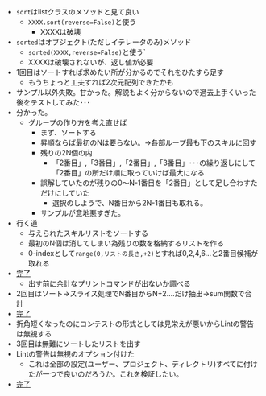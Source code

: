 * `sort`はlistクラスのメソッドと見て良い
    * `XXXX.sort(reverse=False)`と使う
        * XXXXは破壊
* `sorted`はオブジェクト(ただしイテレータのみ)メソッド
    * `sorted(XXXX,reverse=False)`と使う`
    * XXXXは破壊されないが、返し値が必要
* 1回目はソートすれば求めたい所が分かるのでそれをひたすら足す
    * もうちょっと工夫すれば2次元配列できたかも
* サンプル以外失敗。甘かった。解説もよく分からないので過去上手くいった後をテストしてみた･･･
* 分かった。
    * グループの作り方を考え直せば
        * まず、ソートする
        * 昇順ならば最初のNは要らない。→各部ループ最も下のスキルに回す
        * 残りの2N個の内
            * 「2番目」,「3番目」,「2番目」,「3番目」･･･の繰り返しにして
            「2番目」の所だけ順に取っていけば最大になる
        * 誤解していたのが残りの0～N-1番目を「2番目」として足し合わすただけにしていた
            * 選択のしようで、N番目から2N-1番目も取れる。
        * サンプルが意地悪すぎた。
* 行く道
    * 与えられたスキルリストをソートする
    * 最初のN個は消してしまい為残りの数を格納するリストを作る
    * 0-indexとして`range(0,リストの長さ,+2)`とすれば0,2,4,6...と2番目候補が取れる
* [完了](https://atcoder.jp/contests/agc012/submissions/12916798)
    * 出す前に余計なプリントコマンドが出ないか調べる
* 2回目はソート→スライス処理でN番目からN+2....だけ抽出→sum関数で合計
* [完了](https://atcoder.jp/contests/agc012/submissions/13121303)
* 折角短くなったのにコンテストの形式としては見栄えが悪いからLintの警告は無視する
* 3回目は無難にソートしたリストを出す
* Lintの警告は無視のオプション付けた
    * これは全部の設定(ユーザー、プロジェクト、ディレクトリ)すべてに付けたが一つで良いのだろうか。これを検証したい。
* [完了](https://atcoder.jp/contests/agc012/submissions/13229088)